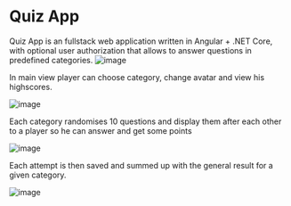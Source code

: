 # Quiz App
Quiz App is an fullstack web application written in Angular + .NET Core, with optional user authorization that allows to answer questions in predefined categories.
![image](https://github.com/Chatyis/Quiz-App/assets/32648007/673e7720-24a9-46d5-a764-ac0510a8e57a)

In main view player can choose category, change avatar and view his highscores.

![image](https://github.com/Chatyis/Quiz-App/assets/32648007/dfaf9dda-d6d6-450c-9dee-55ba89f727f3)

Each category randomises 10 questions and display them after each other to a player so he can answer and get some points

![image](https://github.com/Chatyis/Quiz-App/assets/32648007/a23a4884-6b9a-4448-8886-9da02a395712)

Each attempt is then saved and summed up with the general result for a given category.
 
![image](https://github.com/Chatyis/Quiz-App/assets/32648007/1f262393-fce8-4770-bc9d-20592479cb6d)
